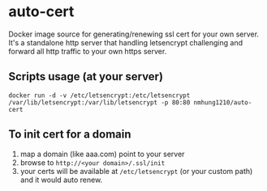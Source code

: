 # auto-cert

Docker image source for generating/renewing ssl cert for your own server.
It's a standalone http server that handling letsencrypt challenging and forward all http traffic to your own https server.

## Scripts usage (at your server)

```
docker run -d -v /etc/letsencrypt:/etc/letsencrypt /var/lib/letsencrypt:/var/lib/letsencrypt -p 80:80 nmhung1210/auto-cert
```

## To init cert for a domain

1. map a domain (like aaa.com) point to your server
2. browse to `http://<your domain>/.ssl/init`
3. your certs will be available at `/etc/letsencrypt` (or your custom path) and it would auto renew.
